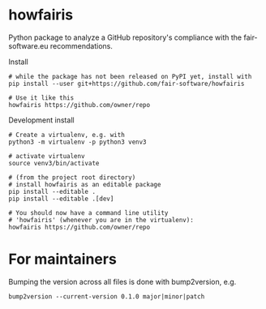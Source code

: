 # howfairis

Python package to analyze a GitHub repository's compliance with the fair-software.eu recommendations.


Install

```
# while the package has not been released on PyPI yet, install with
pip install --user git+https://github.com/fair-software/howfairis

# Use it like this
howfairis https://github.com/owner/repo
```

Development install

```shell
# Create a virtualenv, e.g. with
python3 -m virtualenv -p python3 venv3

# activate virtualenv
source venv3/bin/activate

# (from the project root directory)
# install howfairis as an editable package
pip install --editable .
pip install --editable .[dev]

# You should now have a command line utility 
# 'howfairis' (whenever you are in the virtualenv):
howfairis https://github.com/owner/repo

```


# For maintainers


Bumping the version across all files is done with bump2version, e.g.

```shell
bump2version --current-version 0.1.0 major|minor|patch
```
